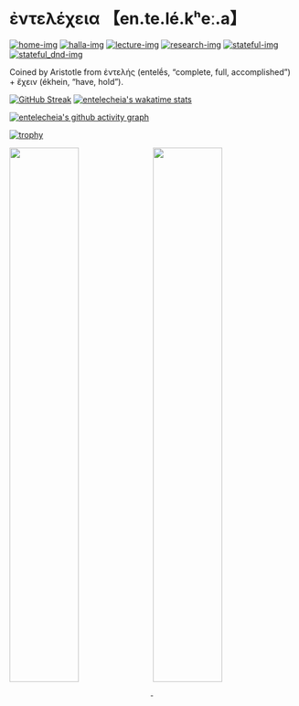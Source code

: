 # ἐντελέχεια 【en.te.lé.kʰeː.a】

[![home-img]][home-url]
[![halla-img]][halla-url]
[![lecture-img]][lecture-url]
[![research-img]][research-url]
[![stateful-img]][stateful-url]
[![stateful_dnd-img]][stateful-url]

[halla-img]: https://img.shields.io/badge/CHU-halla.ai-blue
[halla-url]: https://halla.ai
[home-img]: https://img.shields.io/badge/home-entelecheia.me-blue
[home-url]: https://entelecheia.me
[course-img]: https://img.shields.io/badge/course-entelecheia.ai-blue
[course-url]: https://course.entelecheia.ai
[lecture-img]: https://img.shields.io/badge/lecture-entelecheia.ai-blue
[lecture-url]: https://lecture.entelecheia.ai
[research-img]: https://img.shields.io/badge/research-entelecheia.ai-blue
[research-url]: https://research.entelecheia.ai
[linkedin-img]: https://img.shields.io/badge/LinkedIn-blue?logo=linkedin
[linkedin-url]: https://www.linkedin.com/in/entelecheia/
[stateful-img]: https://badge.stateful.com/entelecheia/status.svg
[stateful-url]: https://app.stateful.com/status/entelecheia
[stateful_dnd-img]: https://badge.stateful.com/entelecheia/dnd.svg

Coined by Aristotle from ἐντελής (entelḗs, “complete, full, accomplished”) + ἔχειν (ékhein, “have, hold”).

[![GitHub Streak](https://streak-stats.demolab.com?user=entelecheia&theme=transparent&hide_border=true)](https://entelecheia.me/repositories/) [![entelecheia's wakatime stats](https://github-readme-stats.vercel.app/api/wakatime?username=entelecheia&layout=compact&theme=transparent&hide_border=true&hide=other,browsing,shell,writing,reviewing,searching,researching,github,ai,text)](https://wakatime.com/@entelecheia)

[![entelecheia's github activity graph](https://github-readme-activity-graph.vercel.app/graph?username=entelecheia&theme=react-dark&area=true&hide_border=true)](https://entelecheia.me/repositories/)

[![trophy](https://github-profile-trophy.vercel.app/?username=entelecheia&theme=darkhub&rank=-C,-B&column=-1&no-bg=true&no-frame=true)](https://entelecheia.me/repositories/)


<a href="https://www.quine.sh/user/entelecheia">
  <img width=49% align="center" src="https://stats.quine.sh/entelecheia/topics-over-time?theme=dark" />
</a>
<a href="https://www.quine.sh/user/entelecheia">
  <img width=49% align="center" src="https://stats.quine.sh/entelecheia/languages-over-time?theme=dark" />
</a>
